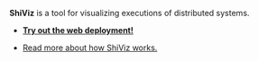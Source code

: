 **ShiViz** is a tool for visualizing executions of distributed systems.

* **[Try out the web deployment!](http://bestchai.bitbucket.org/shiviz/)**

* [Read more about how ShiViz works.](https://bitbucket.org/bestchai/shiviz/wiki/)


